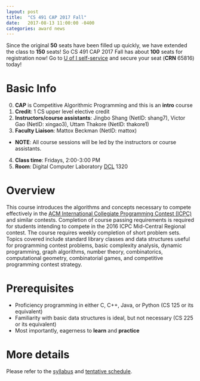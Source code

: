 ```yaml
---
layout: post
title:  "CS 491 CAP 2017 Fall"
date:   2017-08-13 11:00:00 -0400
categories: award news
---
```


Since the original **50** seats have been filled up quickly, we have extended the class to **150** seats! So CS 491 CAP 2017 Fall has about **100** seats for registration now! Go to [U of I self-service](https://apps.uillinois.edu/selfservice/index.html) and secure your seat (**CRN** 65816) today!

# Basic Info
0. **CAP** is Competitive Algorithmic Programming and this is an **intro** course
1. **Credit**: 1 CS upper level elective credit
2. **Instructors/course assistants**: Jingbo Shang (NetID: shang7), Victor Gao (NetID: xingao3), Uttam Thakore (NetID: thakore1)
3. **Faculty Liaison**: Mattox Beckman (NetID: mattox)
  - **NOTE**: All course sessions will be led by the instructors or course assistants.
4. **Class time**: Fridays, 2:00-3:00 PM
5. **Room**: Digital Computer Laboratory [DCL](https://www.google.com/maps/place/Digital+Computer+Laboratory/@40.1131069,-88.2265673,15z/data=!4m5!3m4!1s0x0:0xbad854d2549cff44!8m2!3d40.1131069!4d-88.2265673) 1320

# Overview
This course introduces the algorithms and concepts necessary to compete effectively in the [ACM International Collegiate Programming Contest (ICPC)](https://icpc.baylor.edu/) and similar contests. Completion of course passing requirements is required for students intending to compete in the 2016 ICPC Mid-Central Regional contest. The course requires weekly completion of short problem sets. Topics covered include standard library classes and data structures useful for programming contest problems, basic complexity analysis, dynamic programming, graph algorithms, number theory, combinatorics, computational geometry, combinatorial games, and competitive programming contest strategy.

# Prerequisites
- Proficiency programming in either C, C++, Java, or Python (CS 125 or its equivalent)
- Familiarity with basic data structures is ideal, but not necessary (CS 225 or its equivalent)
- Most importantly, eagerness to **learn** and **practice**


# More details

Please refer to the [syllabus](/syllabus/) and [tentative schedule](/schedule/).
